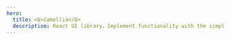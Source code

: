 ```yaml
---
hero:
  title: <b>Camellia</b>
  description: React UI library，Implement functionality with the simplest code
---
```

